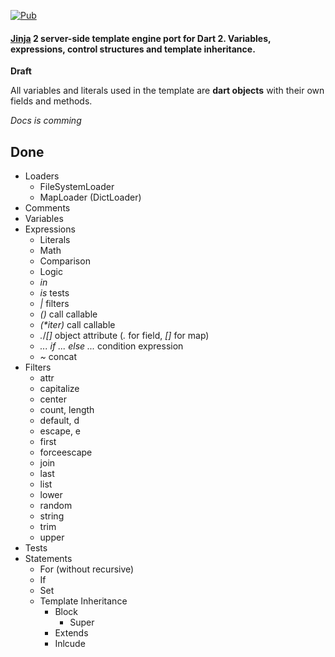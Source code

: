 [![Pub](https://img.shields.io/pub/v/jinja.svg)](https://pub.dartlang.org/packages/jinja)

#### [Jinja](http://jinja.pocoo.org) 2 server-side template engine port for Dart 2. Variables, expressions, control structures and template inheritance.

**Draft**

All variables and literals used in the template are **dart objects** with their own fields and methods.

_Docs is comming_

## Done
- Loaders
  - FileSystemLoader
  - MapLoader (DictLoader)
- Comments
- Variables
- Expressions
  - Literals
  - Math
  - Comparison
  - Logic
  - *in*
  - *is* tests
  - *|* filters
  - *()* call callable
  - *(\*iter)* call callable
  - *.*/*[]* object attribute (*.* for field, *[]* for map)
  - *... if ... else ...* condition expression
  - *~* concat
- Filters
    - attr
    - capitalize
    - center
    - count, length
    - default, d
    - escape, e
    - first
    - forceescape
    - join
    - last
    - list
    - lower
    - random
    - string
    - trim
    - upper
- Tests
- Statements
  - For (without recursive)
  - If
  - Set
  - Template Inheritance
    - Block
      - Super
    - Extends
    - Inlcude
